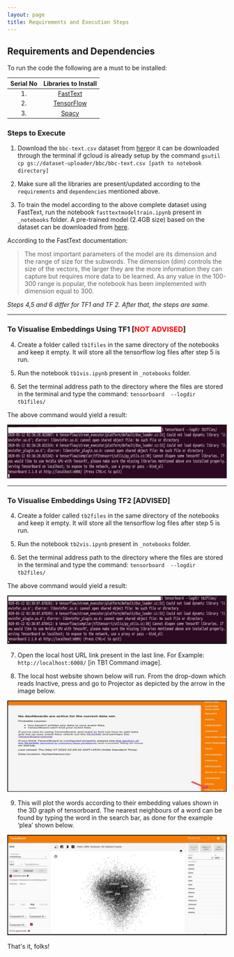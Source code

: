 ```yaml
---
layout: page
title: Requirements and Execution Steps
---
```




## Requirements and Dependencies



To run the code the following are a must to be installed:

<p>
    
|Serial No|Libraries to Install|
| :----:  |       :----:       |    
|1.       |[FastText](https://fasttext.cc/docs/en/support.html)|
|2.       |[TensorFlow](https://www.tensorflow.org/api_docs)|
|3.       |[Spacy](https://spacy.io/usage)|

</p>



### Steps to Execute


<p>
	
1. Download the `bbc-text.csv` dataset from [here​](https://storage.googleapis.com/dataset-uploader/bbc/bbc-text.csv) or it can be downloaded through the terminal if gcloud is already setup by the command `gsutil cp gs:​//​dataset-uploader​/bbc/​bbc-text.csv [path to notebook directory]`

2. Make sure all the libraries are present/updated according to the `requirements` and `dependencies` mentioned above.

3. To train the model according to the above complete dataset using FastText, run the notebook `fasttextmodeltrain.ipynb` present in `_notebooks` folder. A pre-trained model (2.4GB size) based on the dataset can be downloaded from [here](https://learnermanipal-my.sharepoint.com/:u:/g/personal/rohit_rajesh_learner_manipal_edu/EXiXnzOeVN9KsdWpoFgr4CABfblCuo8RamsdLM9NUyatyA?e=yjkplM). 

According to the FastText documentation:

<blockquote>The most important parameters of the model are its dimension and the range of size for the subwords. The dimension (dim) controls the size of the vectors, the larger they are the more information they can capture but requires more data to be learned. As any value in the 100-300 range is popular, the notebook has been implemented with dimension equal to 300.</blockquote>

*Steps 4,5 and 6 differ for TF1 and TF 2. After that, the steps are same.*

---


### To Visualise Embeddings Using TF1 [<font color='red'>NOT ADVISED</font>] 


4. Create a folder called `tb1files` in the same directory of the notebooks​ and keep it empty. It will store all the tensorflow log files after step 5 is run.

5. Run the notebook ​`tb1vis.ipynb` present in `_notebooks` folder​.

6. Set the terminal address path to the directory where the files are stored in the terminal and type the command: `tensorboard ​ --logdir tb1files/`

The above command would yield a result:


![TB1 Command](../images/cmdtb1.png)

---


### To Visualise Embeddings Using TF2 [ADVISED]


4. Create a folder called `tb2files` in the same directory of the notebooks​ and keep it empty. It will store all the tensorflow log files after step 5 is run.

5. Run the notebook ​`tb2vis.ipynb`​ present in `_notebooks` folder​.

6. Set the terminal address path to the directory where the files are stored in the terminal and type the command: `tensorboard ​ --logdir tb2files/`

The above command would yield a result:


![TB2 Command](../images/cmdtb2.png)


7. Open the local host URL link present in the last line. For Example: `http://localhost:6008/`​ [in TB1 Command image].

8. The local host website shown below will run. From the drop-down which reads Inactive, press and go to Projector as depicted by the arrow in the image below.

![Projector](../images/projector.png)

9. This will plot the words according to their embedding values shown in the 3D graph of tensorboard. The nearest neighbours of a word can be found by typing the word in the search bar, as done for the example ‘plea’ shown below.


![TB Visualisation](../images/tbvis.png)


That's it, folks!
</p>
